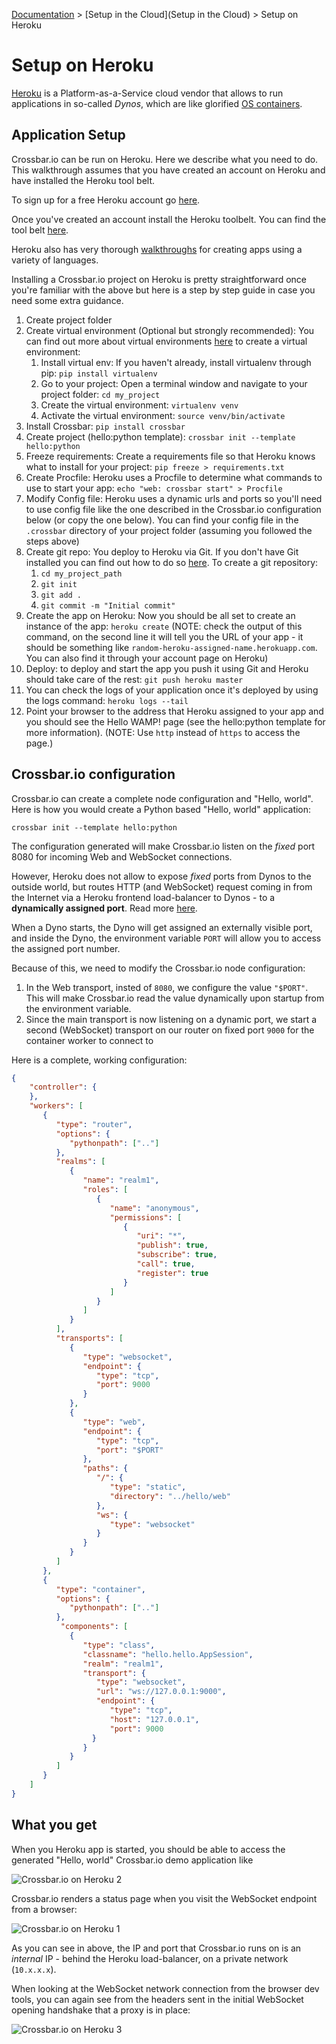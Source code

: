 [Documentation](.) > [Setup in the Cloud](Setup in the Cloud) > Setup on Heroku

# Setup on Heroku

[Heroku](https://www.heroku.com/) is a Platform-as-a-Service cloud vendor that allows to run applications in so-called *Dynos*, which are like glorified [OS containers](http://en.wikipedia.org/wiki/Operating_system%E2%80%93level_virtualization).

## Application Setup

Crossbar.io can be run on Heroku. Here we describe what you need to do.
This walkthrough assumes that you have created an account on Heroku and have installed the Heroku tool belt.

To sign up for a free Heroku account go [here](https://signup.heroku.com/).

Once you've created an account install the Heroku toolbelt. You can find the tool belt [here](https://toolbelt.heroku.com/).

Heroku also has very thorough [walkthroughs](https://devcenter.heroku.com/start) for creating apps using a variety of languages.

Installing a Crossbar.io project on Heroku is pretty straightforward once you're familiar with the above but here is a step by step guide in case you need some extra guidance.

1. Create project folder
2. Create virtual environment (Optional but strongly recommended): You can find out more about virtual environments [here](http://docs.python-guide.org/en/latest/dev/virtualenvs/) to create a virtual environment:
	1. Install virtual env: If you haven't already, install virtualenv through pip: `pip install virtualenv`
	2. Go to your project: Open a terminal window and navigate to your project folder: `cd my_project`
	3. Create the virtual environment: `virtualenv venv`
	4. Activate the virtual environment: `source venv/bin/activate`
3. Install Crossbar: `pip install crossbar`
4. Create project (hello:python template): `crossbar init --template hello:python`
6. Freeze requirements: Create a requirements file  so that Heroku knows what to install for your project: `pip freeze > requirements.txt`
7. Create Procfile: Heroku uses a Procfile to determine what commands to use to start your app: `echo "web: crossbar start" > Procfile`
9. Modify Config file: Heroku uses a dynamic urls and ports so you'll need to use config file like the one described in the Crossbar.io configuration below (or copy the one below). You can find your config file in the `.crossbar` directory of your project folder (assuming you followed the steps above)
10. Create git repo: You deploy to Heroku via Git. If you don't have Git installed you can find out how to do so [here](http://git-scm.com/book/en/v2/Getting-Started-Installing-Git). To create a git repository:
	1. `cd my_project_path`
	2. `git init`
	3. `git add .`
	4. `git commit -m "Initial commit"`
11. Create the app on Heroku: Now you should be all set to create an instance of the app: `heroku create` (NOTE: check the output of this command, on the second line it will tell you the URL of your app - it should be something like `random-heroku-assigned-name.herokuapp.com`. You can also find it through your account page on Heroku)
12. Deploy: to deploy and start the app you push it using Git and Heroku should take care of the rest: `git push heroku master`
13. You can check the logs of your application once it's deployed by using the logs command: `heroku logs --tail`
14. Point your browser to the address that Heroku assigned to your app and you should see the Hello WAMP! page (see the hello:python template for more information). (NOTE: Use `http` instead of `https` to access the page.)

## Crossbar.io configuration

Crossbar.io can create a complete node configuration and "Hello, world". Here is how you would create a Python based "Hello, world" application:

    crossbar init --template hello:python

The configuration generated will make Crossbar.io listen on the *fixed* port 8080 for incoming Web and WebSocket connections.

However, Heroku does not allow to expose *fixed* ports from Dynos to the outside world, but routes HTTP (and WebSocket) request coming in from the Internet via a Heroku frontend load-balancer to Dynos - to a **dynamically assigned port**. Read more [here](https://devcenter.heroku.com/articles/http-routing).

When a Dyno starts, the Dyno will get assigned an externally visible port, and inside the Dyno, the environment variable `PORT` will allow you to access the assigned port number.

Because of this, we need to modify the Crossbar.io node configuration:

1. In the Web transport, insted of `8080`, we configure the value `"$PORT"`. This will make Crossbar.io read the value dynamically upon startup from the environment variable.
2. Since the main transport is now listening on a dynamic port, we start a second (WebSocket) transport on our router on fixed port `9000` for the container worker to connect to

Here is a complete, working configuration:

```json
{
    "controller": {
    },
    "workers": [
       {
          "type": "router",
          "options": {
             "pythonpath": [".."]
          },
          "realms": [
             {
                "name": "realm1",
                "roles": [
                   {
                      "name": "anonymous",
                      "permissions": [
                         {
                            "uri": "*",
                            "publish": true,
                            "subscribe": true,
                            "call": true,
                            "register": true
                         }
                      ]
                   }
                ]
             }
          ],
          "transports": [
             {
                "type": "websocket",
                "endpoint": {
                   "type": "tcp",
                   "port": 9000
                }
             },
             {
                "type": "web",
                "endpoint": {
                   "type": "tcp",
                   "port": "$PORT"
                },
                "paths": {
                   "/": {
                      "type": "static",
                      "directory": "../hello/web"
                   },
                   "ws": {
                      "type": "websocket"
                   }
                }
             }
          ]
       },
       {
          "type": "container",
          "options": {
             "pythonpath": [".."]
          },
           "components": [
             {
                "type": "class",
                "classname": "hello.hello.AppSession",
                "realm": "realm1",
                "transport": {
                   "type": "websocket",
                   "url": "ws://127.0.0.1:9000",
                   "endpoint": {
                      "type": "tcp",
                      "host": "127.0.0.1",
                      "port": 9000
                  }
                }
             }
          ]
       }
    ]
}
```

## What you get

When you Heroku app is started, you should be able to access the generated "Hello, world" Crossbar.io demo application like

![Crossbar.io on Heroku 2](/static/img/docs/heroku2.png)

Crossbar.io renders a status page when you visit the WebSocket endpoint from a browser:

![Crossbar.io on Heroku 1](/static/img/docs/heroku1.png)

As you can see in above, the IP and port that Crossbar.io runs on is an *internal* IP - behind the Heroku load-balancer, on a private network (`10.x.x.x`).

When looking at the WebSocket network connection from the browser dev tools, you can again see from the headers sent in the initial WebSocket opening handshake that a proxy is in place:

![Crossbar.io on Heroku 3](/static/img/docs/heroku3.png)
